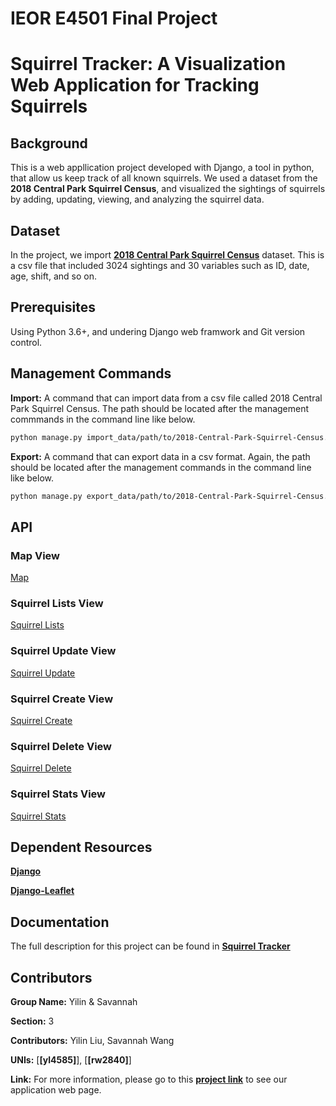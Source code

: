 # IEOR E4501 Final Project 
# Squirrel Tracker: A Visualization Web Application for Tracking Squirrels 
## Background 
This is a web appllication project developed with Django, a tool in python, that allow us keep track of all known squirrels. We used a dataset from the **2018 Central Park Squirrel Census**, and visualized the sightings of squirrels by adding, updating, viewing, and analyzing the squirrel data.  

## Dataset
In the project, we import [**2018 Central Park Squirrel Census**](https://data.cityofnewyork.us/Environment/2018-Central-Park-Squirrel-Census-Squirrel-Data/vfnx-vebw) dataset. This is a csv file that included 3024 sightings and 30 variables such as ID, date, age, shift, and so on. 

## Prerequisites
Using Python 3.6+, and undering Django web framwork and Git version control.

## Management Commands 
**Import:** 
A command that can import data from a csv file called 2018 Central Park Squirrel Census. The path should be located after the management commmands in the command line like below.

```sh
python manage.py import_data/path/to/2018-Central-Park-Squirrel-Census.csv
```

**Export:**
A command that can export data in a csv format. Again, the path should be located after the management commands in the command line like below.

```sh
python manage.py export_data/path/to/2018-Central-Park-Squirrel-Census.csv
```

## API

### Map View
[Map](https:)

### Squirrel Lists View
[Squirrel Lists](https:)

### Squirrel Update View 
[Squirrel Update](https:)

### Squirrel Create View
[Squirrel Create](https:)

### Squirrel Delete View
[Squirrel Delete](https:)

### Squirrel Stats View 
[Squirrel Stats](https:)

## Dependent Resources
[**Django**](https://www.djangoproject.com/)

[**Django-Leaflet**](https://django-leaflet.readthedocs.io/en/latest/)

## Documentation 
The full description for this project can be found in [**Squirrel Tracker**](https://docs.google.com/document/d/1SPv3fMDKiemrR86rD-S9ecvI2npz3PljDzwCfxK2x5g/edit)

## Contributors 
**Group Name:** Yilin & Savannah 

**Section:** 3 

**Contributors:** Yilin Liu, Savannah Wang 

**UNIs:** [**[yl4585]**], [**[rw2840]**]

**Link:** For more information, please go to this [**project link**]() to see our application web page. 
